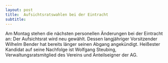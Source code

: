 ```yaml
---
layout: post
title:  Aufsichtsratswahlen bei der Eintracht
subtitle:  
---
```


Am Montag stehen die nächsten personellen Änderungen bei der Eintracht an: Der Aufsichtsrat wird neu gewählt. Dessen langjähriger Vorsitzender Wilhelm Bender hat bereits länger seinen Abgang angekündigt. Heißester Kandidat auf seine Nachfolge ist Wolfgang Steubing, Verwaltungsratsmitglied des Vereins und Anteilseigner der AG.


